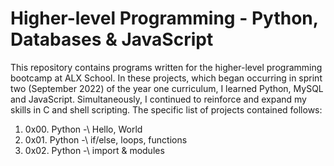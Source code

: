 # Higher-level Programming - Python, Databases & JavaScript

This repository contains programs written for the higher-level programming bootcamp at ALX School. In these projects, which began occurring in sprint two (September 2022) of the year one curriculum, I learned Python, MySQL and JavaScript. Simultaneously, I continued to reinforce and expand my skills in C and shell scripting. The specific list of projects contained follows:

1. 0x00. Python -\ Hello, World
2. 0x01. Python -\ if/else, loops, functions
3. 0x02. Python -\ import & modules
